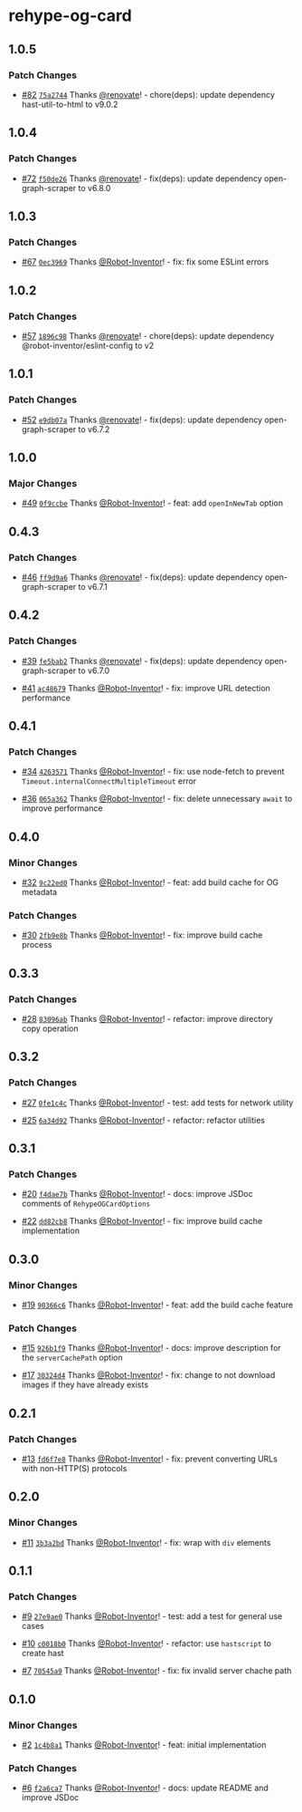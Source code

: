# rehype-og-card

## 1.0.5

### Patch Changes

-   [#82](https://github.com/Robot-Inventor/rehype-og-card/pull/82) [`75a2744`](https://github.com/Robot-Inventor/rehype-og-card/commit/75a2744e25cc8995a0b2de78adc27f74978a4e13) Thanks [@renovate](https://github.com/apps/renovate)! - chore(deps): update dependency hast-util-to-html to v9.0.2

## 1.0.4

### Patch Changes

-   [#72](https://github.com/Robot-Inventor/rehype-og-card/pull/72) [`f50de26`](https://github.com/Robot-Inventor/rehype-og-card/commit/f50de265e55699165a96dc506cd9c5ecbc0fa82e) Thanks [@renovate](https://github.com/apps/renovate)! - fix(deps): update dependency open-graph-scraper to v6.8.0

## 1.0.3

### Patch Changes

-   [#67](https://github.com/Robot-Inventor/rehype-og-card/pull/67) [`0ec3969`](https://github.com/Robot-Inventor/rehype-og-card/commit/0ec3969b230d6655a7aae3afa55ba346ab33e8ec) Thanks [@Robot-Inventor](https://github.com/Robot-Inventor)! - fix: fix some ESLint errors

## 1.0.2

### Patch Changes

-   [#57](https://github.com/Robot-Inventor/rehype-og-card/pull/57) [`1896c98`](https://github.com/Robot-Inventor/rehype-og-card/commit/1896c98277c62445391bf445e74c55f80467b8af) Thanks [@renovate](https://github.com/apps/renovate)! - chore(deps): update dependency @robot-inventor/eslint-config to v2

## 1.0.1

### Patch Changes

-   [#52](https://github.com/Robot-Inventor/rehype-og-card/pull/52) [`e9db07a`](https://github.com/Robot-Inventor/rehype-og-card/commit/e9db07a7162410c54f30acfe22d70c232911da58) Thanks [@renovate](https://github.com/apps/renovate)! - fix(deps): update dependency open-graph-scraper to v6.7.2

## 1.0.0

### Major Changes

-   [#49](https://github.com/Robot-Inventor/rehype-og-card/pull/49) [`0f9ccbe`](https://github.com/Robot-Inventor/rehype-og-card/commit/0f9ccbe13ddca30ab05887a93af759e66a7ff0a0) Thanks [@Robot-Inventor](https://github.com/Robot-Inventor)! - feat: add `openInNewTab` option

## 0.4.3

### Patch Changes

-   [#46](https://github.com/Robot-Inventor/rehype-og-card/pull/46) [`ff9d9a6`](https://github.com/Robot-Inventor/rehype-og-card/commit/ff9d9a6c6b4e517dd4e95bc35f1740c43d301031) Thanks [@renovate](https://github.com/apps/renovate)! - fix(deps): update dependency open-graph-scraper to v6.7.1

## 0.4.2

### Patch Changes

-   [#39](https://github.com/Robot-Inventor/rehype-og-card/pull/39) [`fe5bab2`](https://github.com/Robot-Inventor/rehype-og-card/commit/fe5bab23c0f7087555d721b41da4a53f27163346) Thanks [@renovate](https://github.com/apps/renovate)! - fix(deps): update dependency open-graph-scraper to v6.7.0

-   [#41](https://github.com/Robot-Inventor/rehype-og-card/pull/41) [`ac48679`](https://github.com/Robot-Inventor/rehype-og-card/commit/ac486796c2ba97abd9b374e36b47a519d388473e) Thanks [@Robot-Inventor](https://github.com/Robot-Inventor)! - fix: improve URL detection performance

## 0.4.1

### Patch Changes

-   [#34](https://github.com/Robot-Inventor/rehype-og-card/pull/34) [`4263571`](https://github.com/Robot-Inventor/rehype-og-card/commit/4263571ce11b34895ae47e7850c0b44bf05ce980) Thanks [@Robot-Inventor](https://github.com/Robot-Inventor)! - fix: use node-fetch to prevent `Timeout.internalConnectMultipleTimeout` error

-   [#36](https://github.com/Robot-Inventor/rehype-og-card/pull/36) [`065a362`](https://github.com/Robot-Inventor/rehype-og-card/commit/065a3620ec32e9485171f5a31e9fc0f4af84fe53) Thanks [@Robot-Inventor](https://github.com/Robot-Inventor)! - fix: delete unnecessary `await` to improve performance

## 0.4.0

### Minor Changes

-   [#32](https://github.com/Robot-Inventor/rehype-og-card/pull/32) [`9c22ed0`](https://github.com/Robot-Inventor/rehype-og-card/commit/9c22ed0bfabacb5f3861f795bfd1986c4d2a70d8) Thanks [@Robot-Inventor](https://github.com/Robot-Inventor)! - feat: add build cache for OG metadata

### Patch Changes

-   [#30](https://github.com/Robot-Inventor/rehype-og-card/pull/30) [`2fb9e8b`](https://github.com/Robot-Inventor/rehype-og-card/commit/2fb9e8b6f20015b25a92605227e5943f932b06f6) Thanks [@Robot-Inventor](https://github.com/Robot-Inventor)! - fix: improve build cache process

## 0.3.3

### Patch Changes

-   [#28](https://github.com/Robot-Inventor/rehype-og-card/pull/28) [`83096ab`](https://github.com/Robot-Inventor/rehype-og-card/commit/83096ab5b566eb5695c539aef4cc2bf07245d89a) Thanks [@Robot-Inventor](https://github.com/Robot-Inventor)! - refactor: improve directory copy operation

## 0.3.2

### Patch Changes

-   [#27](https://github.com/Robot-Inventor/rehype-og-card/pull/27) [`0fe1c4c`](https://github.com/Robot-Inventor/rehype-og-card/commit/0fe1c4ce3c7020bdb40e06b52df546bbe857c07e) Thanks [@Robot-Inventor](https://github.com/Robot-Inventor)! - test: add tests for network utility

-   [#25](https://github.com/Robot-Inventor/rehype-og-card/pull/25) [`6a34d92`](https://github.com/Robot-Inventor/rehype-og-card/commit/6a34d920811acef7bdea82a140ae509bd7f4b78b) Thanks [@Robot-Inventor](https://github.com/Robot-Inventor)! - refactor: refactor utilities

## 0.3.1

### Patch Changes

-   [#20](https://github.com/Robot-Inventor/rehype-og-card/pull/20) [`f4dae7b`](https://github.com/Robot-Inventor/rehype-og-card/commit/f4dae7b7f2b7690cd044bafa4b89299d52661340) Thanks [@Robot-Inventor](https://github.com/Robot-Inventor)! - docs: improve JSDoc comments of `RehypeOGCardOptions`

-   [#22](https://github.com/Robot-Inventor/rehype-og-card/pull/22) [`dd82cb8`](https://github.com/Robot-Inventor/rehype-og-card/commit/dd82cb88240269594b5682a5cc2606a22312ae89) Thanks [@Robot-Inventor](https://github.com/Robot-Inventor)! - fix: improve build cache implementation

## 0.3.0

### Minor Changes

-   [#19](https://github.com/Robot-Inventor/rehype-og-card/pull/19) [`90366c6`](https://github.com/Robot-Inventor/rehype-og-card/commit/90366c6aab7923bed9e74b14b63a400b388b24df) Thanks [@Robot-Inventor](https://github.com/Robot-Inventor)! - feat: add the build cache feature

### Patch Changes

-   [#15](https://github.com/Robot-Inventor/rehype-og-card/pull/15) [`926b1f9`](https://github.com/Robot-Inventor/rehype-og-card/commit/926b1f9452958876045fffaed8f1039f291655d9) Thanks [@Robot-Inventor](https://github.com/Robot-Inventor)! - docs: improve description for the `serverCachePath` option

-   [#17](https://github.com/Robot-Inventor/rehype-og-card/pull/17) [`30324d4`](https://github.com/Robot-Inventor/rehype-og-card/commit/30324d456640ac90d48e5bcf632e57aa62ab8ce7) Thanks [@Robot-Inventor](https://github.com/Robot-Inventor)! - fix: change to not download images if they have already exists

## 0.2.1

### Patch Changes

-   [#13](https://github.com/Robot-Inventor/rehype-og-card/pull/13) [`fd6f7e8`](https://github.com/Robot-Inventor/rehype-og-card/commit/fd6f7e88a2c5abfb17475d95bae282cf8da0e677) Thanks [@Robot-Inventor](https://github.com/Robot-Inventor)! - fix: prevent converting URLs with non-HTTP(S) protocols

## 0.2.0

### Minor Changes

-   [#11](https://github.com/Robot-Inventor/rehype-og-card/pull/11) [`3b3a2bd`](https://github.com/Robot-Inventor/rehype-og-card/commit/3b3a2bd9ab36a0135db665c0404ed1b858f07a04) Thanks [@Robot-Inventor](https://github.com/Robot-Inventor)! - fix: wrap with `div` elements

## 0.1.1

### Patch Changes

-   [#9](https://github.com/Robot-Inventor/rehype-og-card/pull/9) [`27e9ae0`](https://github.com/Robot-Inventor/rehype-og-card/commit/27e9ae0ed98ecd720f9c8ff9bc3d1c8a2db04442) Thanks [@Robot-Inventor](https://github.com/Robot-Inventor)! - test: add a test for general use cases

-   [#10](https://github.com/Robot-Inventor/rehype-og-card/pull/10) [`c0018b0`](https://github.com/Robot-Inventor/rehype-og-card/commit/c0018b000bb279e542293986e4ededf3f0d234a0) Thanks [@Robot-Inventor](https://github.com/Robot-Inventor)! - refactor: use `hastscript` to create hast

-   [#7](https://github.com/Robot-Inventor/rehype-og-card/pull/7) [`70545a9`](https://github.com/Robot-Inventor/rehype-og-card/commit/70545a9ed3649abe45da7dca3866d5a794e9d768) Thanks [@Robot-Inventor](https://github.com/Robot-Inventor)! - fix: fix invalid server chache path

## 0.1.0

### Minor Changes

-   [#2](https://github.com/Robot-Inventor/rehype-og-card/pull/2) [`1c4b8a1`](https://github.com/Robot-Inventor/rehype-og-card/commit/1c4b8a1653659d14989ed4227c3a4ac235311cbf) Thanks [@Robot-Inventor](https://github.com/Robot-Inventor)! - feat: initial implementation

### Patch Changes

-   [#6](https://github.com/Robot-Inventor/rehype-og-card/pull/6) [`f2a6ca7`](https://github.com/Robot-Inventor/rehype-og-card/commit/f2a6ca7caa752738c1188ee1ad85a33b0212054a) Thanks [@Robot-Inventor](https://github.com/Robot-Inventor)! - docs: update README and improve JSDoc
